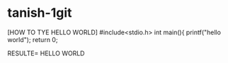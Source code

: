 # tanish-1git
[HOW TO TYE HELLO WORLD]
#include<stdio.h>
int main(){
printf("hello world");
return 0;

RESULTE= HELLO WORLD
